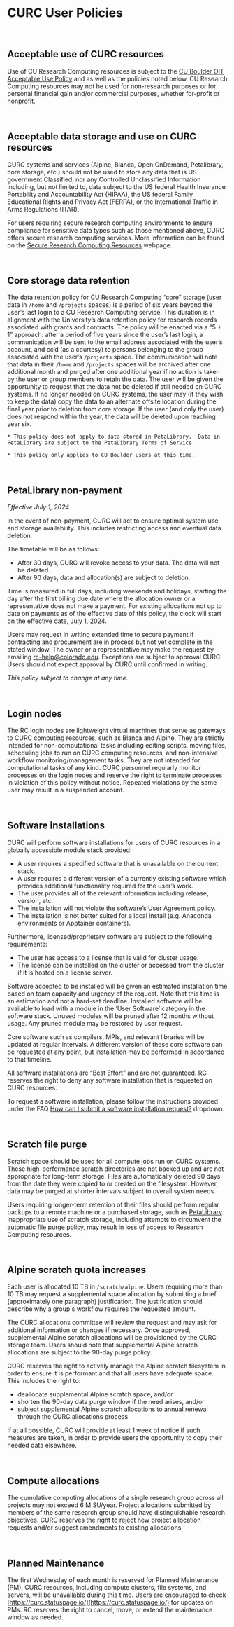 # CURC User Policies

<br>

## Acceptable use of CURC resources

Use of CU Research Computing resources is subject to the [CU Boulder OIT Acceptable Use Policy](https://www.colorado.edu/compliance/policies/acceptable-use-cu-boulders-it-resources) and as well as the policies noted below.  CU Research Computing resources may not be used for non-research purposes or for personal financial gain and/or commercial purposes, whether for-profit or nonprofit.

<br>

## Acceptable data storage and use on CURC resources

CURC systems and services (Alpine, Blanca, Open OnDemand, Petalibrary, core storage, etc.) should not be used to store any data that is US government Classified, nor any Controlled Unclassified Information including, but not limited to, data subject to the US federal Health Insurance Portability and Accountability Act (HIPAA), the US federal Family Educational Rights and Privacy Act (FERPA), or the International Traffic in Arms Regulations (ITAR).
 
For users requiring secure research computing environments to ensure compliance for sensitive data types such as those mentioned above, CURC offers secure research computing services. More information can be found on the [Secure Research Computing Resources](https://www.colorado.edu/rc/secure-research-computing-resources) webpage.

<br>

## Core storage data retention

The data retention policy for CU Research Computing “core” storage (user data in `/home` and `/projects` spaces) is a period of six years beyond the user’s last login to a CU Research Computing service. This duration is in alignment with the University’s data retention policy for research records associated with grants and contracts. The policy will be enacted via a “5 + 1” approach: after a period of five years since the user’s last login, a communication will be sent to the email address associated with the user’s account, and cc’d (as a courtesy) to persons belonging to the group associated with the user’s `/projects` space. The communication will note that data in their `/home` and `/projects` spaces will be archived after one additional month and purged after one additional year if no action is taken by the user or group members to retain the data. The user will be given the opportunity to request that the data not be deleted if still needed on CURC systems.  If no longer needed on CURC systems, the user may (if they wish to keep the data) copy the data to an alternate offsite location during the final year prior to deletion from core storage.  If the user (and only the user) does not respond within the year, the data will be deleted upon reaching year six. 

```{note}
* This policy does not apply to data stored in PetaLibrary.  Data in PetaLibrary are subject to the PetaLibrary Terms of Service. 

* This policy only applies to CU Boulder users at this time. 
```

<br>

## PetaLibrary non-payment

_Effective July 1, 2024_

In the event of non-payment, CURC will act to ensure optimal system use and storage availability. This includes restricting access and eventual data deletion. 

The timetable will be as follows: 

* After 30 days, CURC will revoke access to your data. The data will not be deleted. 
* After 90 days, data and allocation(s) are subject to deletion. 

Time is measured in full days, including weekends and holidays, starting the day after the first billing due date where the allocation owner or a representative does not make a payment. For existing allocations not up to date on payments as of the effective date of this policy, the clock will start on the effective date, July 1, 2024. 

Users may request in writing extended time to secure payment if contracting and procurement are in process but not yet complete in the stated window. The owner or a representative may make the request by emailing <rc-help@colorado.edu>. Exceptions are subject to approval CURC. Users should not expect approval by CURC until confirmed in writing. 

_This policy subject to change at any time._ 

<br>

## Login nodes

The RC login nodes are lightweight virtual machines that serve as gateways to CURC computing resources, such as Blanca 
and Alpine. They are strictly intended for non-computational tasks including editing scripts, moving files, scheduling jobs to run 
on CURC computing resources, and non-intensive workflow monitoring/management tasks. They are not intended for computational tasks 
of any kind. CURC personnel regularly monitor processes on the login nodes and reserve the right to terminate processes in 
violation of this policy without notice. Repeated violations by the same user may result in a suspended account.

<br>

## Software installations

CURC will perform software installations for users of CURC resources in a globally accessible module stack provided:

- A user requires a specified software that is unavailable on the current stack.
- A user requires a different version of a currently existing software which provides additional functionality required for the 
user’s work.
- The user provides all of the relevant information including release, version, etc.
- The installation will not violate the software’s User Agreement policy.
- The installation is not better suited for a local install (e.g. Anaconda environments or Apptainer containers).

Furthermore, licensed/proprietary software are subject to the following requirements:

- The user has access to a license that is valid for cluster usage.
- The license can be installed on the cluster or accessed from the cluster if it is hosted on a license server.

Software accepted to be installed will be given an estimated installation time based on team capacity and urgency of the request. 
Note that this time is an estimation and not a hard-set deadline. Installed software will be available to load with a module in 
the ‘User Software’ category in the software stack. Unused modules will be pruned after 12 months without usage. Any pruned module 
may be restored by user request.

Core software such as compilers, MPIs, and relevant libraries will be updated at regular intervals. A different version of these 
core software can be requested at any point, but installation may be performed in accordance to that timeline.

All software installations are “Best Effort” and are not guaranteed. RC reserves the right to deny any software installation that 
is requested on CURC resources.

To request a software installation, please follow the instructions provided under the FAQ [How can I submit a software installation request?](../getting_started/faq.md#how-can-i-submit-a-software-installation-request) dropdown.

<br>

## Scratch file purge

Scratch space should be used for all compute jobs run on CURC systems. These high-performance scratch directories are not backed 
up and are not appropriate for long-term storage. Files are automatically deleted 90 days from the date they were copied to or 
created on the filesystem. However, data may be purged at shorter intervals subject to overall system needs. 

Users requiring longer-term retention of their files should perform regular backups to a remote machine or
a purchased storage, such as [PetaLibrary](../petalibrary/index.md). Inappropriate use of 
scratch storage, including attempts to circumvent the automatic file purge policy, may result in loss of access to Research 
Computing resources.

<br>

## Alpine scratch quota increases

Each user is allocated 10 TB in `/scratch/alpine`. Users requiring more than 10 TB may request a supplemental space allocation by 
submitting a brief (approximately one paragraph) justification. The justification should describe why a group's workflow requires 
the requested amount.

The CURC allocations committee will review the request and may ask for additional information or changes if necessary. Once 
approved, supplemental Alpine scratch allocations will be provisioned by the CURC storage team. Users should note that 
supplemental Alpine scratch allocations are subject to the 90-day purge policy.  

CURC reserves the right to actively manage the Alpine scratch filesystem in order to ensure it is performant and that all users 
have adequate space. This includes the right to:
- deallocate supplemental Alpine scratch space, and/or 
- shorten the 90-day data purge window if the need arises, and/or
- subject supplemental Alpine scratch allocations to annual renewal through the CURC allocations process

If at all possible, CURC will provide at least 1 week of notice if such measures are taken, in order to provide users the 
opportunity to copy their needed data elsewhere. 



<br>

## Compute allocations

The cumulative computing allocations of a single research group across all projects may not exceed 6 M SU/year. Project allocations submitted by members of the same research group should have distinguishable research objectives. CURC 
reserves the right to reject new project allocation requests and/or suggest amendments to existing allocations. 

<br>

## Planned Maintenance 
The first Wednesday of each month is reserved for Planned Maintenance (PM). CURC resources, including compute clusters, file systems, and servers, will be unavailable during this time. Users are encouraged to check 
[https://curc.statuspage.io/](https://curc.statuspage.io/) for updates on PMs. RC reserves the right to cancel, move, or extend 
the maintenance window as needed. 

<br>

